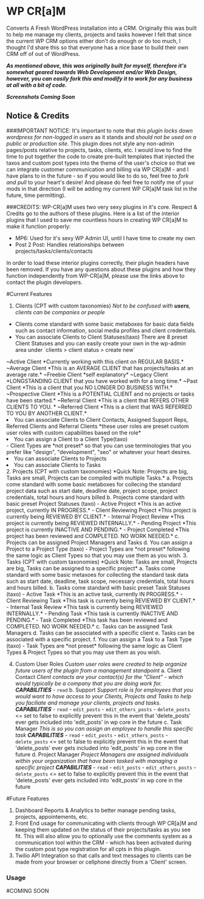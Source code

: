 # WP CR[a]M
Converts A Fresh WordPress installation into a CRM.  Originally this was built to help me manage my clients, projects and tasks however I felt that since the current WP CRM options either don't do enough or do too much, I thought I'd share this so that everyone has a nice base to build their own CRM off of out of WordPress.

***As mentioned above, this was originally built for myself, therefore it's somewhat geared towards Web Development and/or Web Design, however, you can easily fork this and modify it to work for any business at all with a bit of code.***

***Screenshots Coming Soon***

## Notice & Credits
###IMPORTANT NOTICE:
It's important to note that *this plugin locks down wordpress for non-logged in users* as it stands and *should not be used on a public or production site*.  This plugin does not style any non-admin pages/posts relative to projects, tasks, clients, etc.  I would love to find the time to put together the code to create pre-built templates that injected the taxos and custom post types into the theme of the user's choice so that we can integrate customer communication and billing via WP CR[a]M - and I have plans to in the future - so if you would like to do so, feel free to *fork and pull* to your heart's desire!  And please do feel free to notify me of your mods in that direction (I will be adding my current WP CR[a]M task list in the future, time permitting).

###CREDITS:
WP-CR[a]M uses two very sexy plugins in it's core.  Respect & Credits go to the authors of these plugins.  Here is a list of the interior plugins that I used to save me countless hours in creating WP CR[a]M to make it function properly:
<ul>
<li>MP6: Used for it's sexy WP Admin UI, until I have time to create my own</li>
<li>Post 2 Post: Handles relationships between projects/tasks/clients/contacts</li>
</ul>

In order to load these interior plugins correctly, their plugin headers have been
removed.  If you have any questions about these plugins and how they function 
independently from WP-CR[a]M, please use the links above to contact the plugin
developers.

#Current Features
1. Clients (CPT with custom taxonomies) *Not to be confused with **users**, clients can be companies or people*

<ul>
<li>Clients come standard with some basic metaboxes for basic data fields such as contact information, social media profiles and client credentials.</li>
<li>You can associate Clients to Client Statuses(taxo) There are 8 preset Client Statuses and you can easily create your own in the wp-admin area under `clients > client status > create new`</li>
</ul>
~Active Client *Currently working with this client on REGULAR BASIS.*
~Average Client *This is an AVERAGE CLIENT that has projects/tasks at an average rate.*
~Freebie Client *self explanatory*
~Legacy Client *LONGSTANDING CLIENT that you have worked with for a long time.*
~Past Client *This is a client that you NO LONGER DO BUSINESS WITH.*
~Prospective Client *This is a POTENTIAL CLIENT and no projects or tasks have been started.*
~Referral Client *This is a client that REFERS OTHER CLIENTS TO YOU. *
~Referred Client *This is a client that WAS REFERRED TO YOU BY ANOTHER CLIENT.*

<li>You can associate Clients to Client Contacts, Assigned Support Reps, Referred Clients and Referral Clients *these user roles are preset custom user roles with custom capabilities based on the role*</li>
<li>You can assign a Client to a Client Type(taxo)</li>
- Client Types are *not preset* so that you can use terminologies that you prefer like "design", "development", "seo" or whatever your heart desires.
<li>You can associate Clients to Projects</li>
<li>You can associate Clients to Tasks</li>
</ul>
2. Projects (CPT with custom taxonomies) *Quick Note: Projects are big, Tasks are small, Projects can be compiled with multiple Tasks.*
	a. Projects come standard with some basic metaboxes for collecing the standard project data such as start date, deadline date, project scope, project credentials, total hours and hours billed
	b. Projects come standard with basic preset Project Statuses (taxo)
		- Active Project *This is an active project, currently IN PROGRESS.*
		- Client Reviewing Project *This project is currently being REVIEWED BY CLIENT.*
		- Internal Project Review *This project is currently being REVIEWED INTERNALLY.*
		- Pending Project *This project is currently INACTIVE AND PENDING.*
		- Project Completed *This project has been reviewed and COMPLETED. NO WORK NEEDED.*
	c. Projects can be assigned Project Managers and Tasks
	d. You can assign a Project to a Project Type (taxo)
		- Project Types are *not preset* following the same logic as Client Types so that you may use them as you wish.
3. Tasks (CPT with custom taxonomies) *Quick Note: Tasks are small, Projects are big, Tasks can be assigned to a specific project*
	a. Tasks come standard with some basic metaxoes for collecting the standard task data such as start date, deadline, task scope, necessary credentials, total hours and hours billed.
	b. Tasks come standard with basic preset Task Statuses (taxo)
		- Active Task *This is an active task, currently IN PROGRESS.*
		- Client Reviewing Task *This task is currently being REVIEWED BY CLIENT.*
		- Internal Task Review *This task is currently being REVIEWED INTERNALLY.*
		- Pending Task *This task is currently INACTIVE AND PENDING.*
		- Task Completed *This task has been reviewed and COMPLETED. NO WORK NEEDED.*
	c. Tasks can be assigned Task Managers
	d. Tasks can be associated with a specific client
	e. Tasks can be associated with a specific project.
	f. You can assign a Task to a Task Type (taxo)
	 - Task Types are *not preset* following the same logic as Client Types & Project Types so that you may use them as you wish.

4. Custom User Roles *Custom user roles were created to help organize future users of the plugin from a management standpoint*
	a. Client Contact *Client contacts are your contact(s) for the "Client" - which would typically be a company that you are doing work for.*
		***CAPABILITIES***
		- `read`
	b. Support *Support role is for employees that you would want to have access to your Clients, Projects and Tasks to help you faciliate and manage your clients, projects and tasks.*
		***CAPABILITIES***
		- `read`
		- `edit_posts`
		- `edit_others_posts`
		- `delete_posts` <= set to false to explicitly prevent this in the event that 'delete_posts' ever gets included into 'edit_posts' in wp core in the future
	c. Task Manager *This is so you can assign an employee to handle this specific task*
		***CAPABILITIES***
		- `read`
		- `edit_posts`
		- `edit_others_posts`
		- `delete_posts` <= set to false to explicitly prevent this in the event that 'delete_posts' ever gets included into 'edit_posts' in wp core in the future
	d. Project Manager *Project Managers are assigned individuals within your organization that have been tasked with managing a specific project*
		***CAPABILITIES***
		- `read`
		- `edit_posts`
		- `edit_others_posts`
		- `delete_posts` <= set to false to explicitly prevent this in the event that 'delete_posts' ever gets included into 'edit_posts' in wp core in the future	

#Future Features
1. Dashboard Reports & Analytics to better manage pending tasks, projects, appointements, etc.
2. Front End usage for communicating with clients through WP CR[a]M and keeping them updated on the status of their projects/tasks as you see fit.  This will also allow you to optionally use the comments system as a communication tool within the CRM - which has been activated during the custom post type registration for all cpts in this plugin.
3. Twilio API Integration so that calls and text messages to clients can be made from your browser or cellphone directly from a 'Client' screen.


### Usage

#COMING SOON